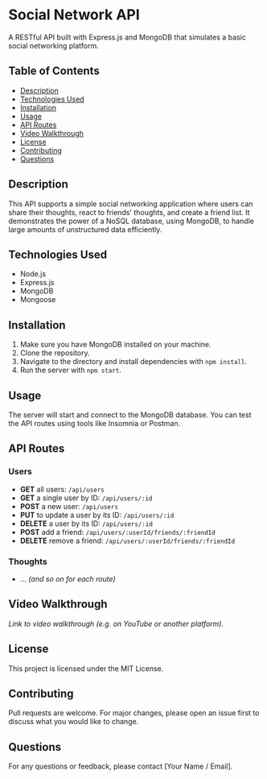 # Social Network API

A RESTful API built with Express.js and MongoDB that simulates a basic social networking platform.

## Table of Contents

- [Description](#description)
- [Technologies Used](#technologies-used)
- [Installation](#installation)
- [Usage](#usage)
- [API Routes](#api-routes)
- [Video Walkthrough](#video-walkthrough)
- [License](#license)
- [Contributing](#contributing)
- [Questions](#questions)

## Description

This API supports a simple social networking application where users can share their thoughts, react to friends' thoughts, and create a friend list. It demonstrates the power of a NoSQL database, using MongoDB, to handle large amounts of unstructured data efficiently.

## Technologies Used

- Node.js
- Express.js
- MongoDB
- Mongoose

## Installation

1. Make sure you have MongoDB installed on your machine.
2. Clone the repository.
3. Navigate to the directory and install dependencies with `npm install`.
4. Run the server with `npm start`.

## Usage

The server will start and connect to the MongoDB database. You can test the API routes using tools like Insomnia or Postman.

## API Routes

### Users

- **GET** all users: `/api/users`
- **GET** a single user by ID: `/api/users/:id`
- **POST** a new user: `/api/users`
- **PUT** to update a user by its ID: `/api/users/:id`
- **DELETE** a user by its ID: `/api/users/:id`
- **POST** add a friend: `/api/users/:userId/friends/:friendId`
- **DELETE** remove a friend: `/api/users/:userId/friends/:friendId`

### Thoughts

- ... _(and so on for each route)_

## Video Walkthrough

_Link to video walkthrough (e.g. on YouTube or another platform)._

## License

This project is licensed under the MIT License.

## Contributing

Pull requests are welcome. For major changes, please open an issue first to discuss what you would like to change.

## Questions

For any questions or feedback, please contact [Your Name / Email].
